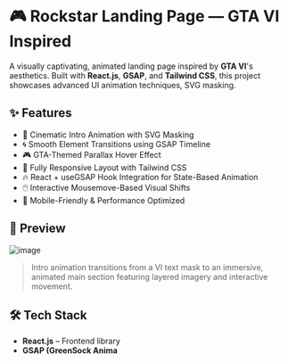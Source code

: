 # 🎮 Rockstar Landing Page — GTA VI Inspired

A visually captivating, animated landing page inspired by **GTA VI**'s aesthetics. Built with **React.js**, **GSAP**, and **Tailwind CSS**, this project showcases advanced UI animation techniques, SVG masking.

## ✨ Features

- 🚀 Cinematic Intro Animation with SVG Masking
- 🌀 Smooth Element Transitions using GSAP Timeline
- 🎮 GTA-Themed Parallax Hover Effect
- 🎨 Fully Responsive Layout with Tailwind CSS
- 🔥 React + useGSAP Hook Integration for State-Based Animation
- 🖱️ Interactive Mousemove-Based Visual Shifts
- 📱 Mobile-Friendly & Performance Optimized

## 📸 Preview

![image](https://github.com/user-attachments/assets/608ce873-5343-4061-9aba-1592b6fc11f1)

> Intro animation transitions from a VI text mask to an immersive, animated main section featuring layered imagery and interactive movement.

## 🛠️ Tech Stack

- **React.js** – Frontend library
- **GSAP (GreenSock Anima**
